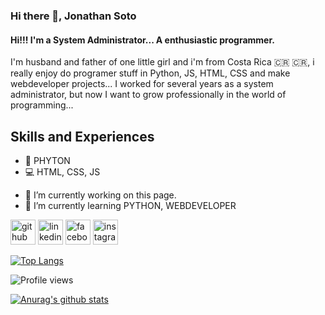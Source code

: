 ### Hi there 👋, Jonathan Soto
#### Hi!!! I'm a System Administrator... A enthusiastic programmer.


I'm husband and father of one little girl and i'm from Costa Rica :costa_rica: :costa_rica:, i really enjoy do programer stuff in Python, JS, HTML, CSS  and make webdeveloper projects... I worked for several years as a system administrator, but now I want to grow professionally in the world of programming...

## Skills and Experiences
* :snake: PHYTON
* :computer: HTML, CSS, JS

- 🔭 I’m currently working on this page. 
- 🌱 I’m currently learning PYTHON, WEBDEVELOPER 


[<img src='https://cdn.jsdelivr.net/npm/simple-icons@3.0.1/icons/github.svg' alt='github' height='40'>](https://github.com/john-2009)  [<img src='https://cdn.jsdelivr.net/npm/simple-icons@3.0.1/icons/linkedin.svg' alt='linkedin' height='40'>](https://www.linkedin.com/in/https://www.linkedin.com/in/jonathan-soto-prog-tec-cr//)  [<img src='https://cdn.jsdelivr.net/npm/simple-icons@3.0.1/icons/facebook.svg' alt='facebook' height='40'>](https://www.facebook.com/https://www.facebook.com/jonathan.sotobarrantes)  [<img src='https://cdn.jsdelivr.net/npm/simple-icons@3.0.1/icons/instagram.svg' alt='instagram' height='40'>](https://www.instagram.com/https://www.instagram.com/jonathansotobarrantes//)  

[![Top Langs](https://github-readme-stats.vercel.app/api/top-langs/?username=john-2009)](https://github.com/anuraghazra/github-readme-stats)

![Profile views](https://gpvc.arturio.dev/john-2009)  

[![Anurag's github stats](https://github-readme-stats.vercel.app/api?username=john-2009)](https://github.com/anuraghazra/github-readme-stats)
